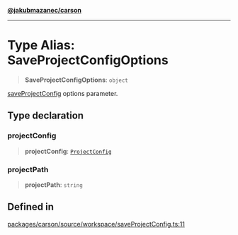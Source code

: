 [**@jakubmazanec/carson**](../README.md)

---

# Type Alias: SaveProjectConfigOptions

> **SaveProjectConfigOptions**: `object`

[saveProjectConfig](../functions/saveProjectConfig.md) options parameter.

## Type declaration

### projectConfig

> **projectConfig**: [`ProjectConfig`](ProjectConfig.md)

### projectPath

> **projectPath**: `string`

## Defined in

[packages/carson/source/workspace/saveProjectConfig.ts:11](https://github.com/jakubmazanec/tools/blob/92d3fc1374d1ad6d45198d05d061e0f856a89434/packages/carson/source/workspace/saveProjectConfig.ts#L11)
